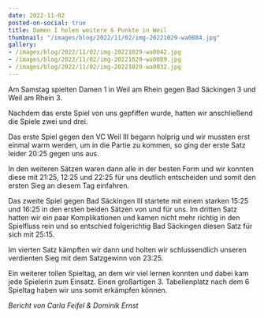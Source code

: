 ```yaml
---
date: 2022-11-02
posted-on-social: true
title: Damen I holen weitere 6 Punkte in Weil
thumbnail: "/images/blog/2022/11/02/img-20221029-wa0084.jpg"
gallery:
- /images/blog/2022/11/02/img-20221029-wa0042.jpg
- /images/blog/2022/11/02/img-20221029-wa0089.jpg
- /images/blog/2022/11/02/img-20221029-wa0032.jpg
---
```

Am Samstag spielten Damen 1 in Weil am Rhein gegen Bad Säckingen 3 und Weil am Rhein 3.

Nachdem das erste Spiel von uns gepfiffen wurde, hatten wir anschließend die Spiele zwei und drei.

Das erste Spiel gegen den VC Weil III begann holprig und wir mussten erst einmal warm werden, um in die Partie zu kommen, so ging der erste Satz leider 20:25 gegen uns aus.

In den weiteren Sätzen waren dann alle in der besten Form und wir konnten diese mit 21:25, 12:25 und 22:25 für uns deutlich entscheiden und somit den ersten Sieg an diesem Tag einfahren.

Das zweite Spiel gegen Bad Säckingen III startete mit einem starken 15:25 und 16:25 in den ersten beiden Sätzen von und für uns. Im dritten Satz hatten wir ein paar Komplikationen und kamen nicht mehr richtig in den Spielfluss rein und so entschied folgerichtig Bad Säckingen diesen Satz für sich mit 25:15.

Im vierten Satz kämpften wir dann und holten wir schlussendlich unseren verdienten Sieg mit dem Satzgewinn von 23:25.

Ein weiterer tollen Spieltag, an dem wir viel lernen konnten und dabei kam jede Spielerin zum Einsatz. Einen großartigen 3. Tabellenplatz nach dem 6 Spieltag haben wir uns somit erkämpfen können.

_Bericht von Carla Feifel & Dominik Ernst_

